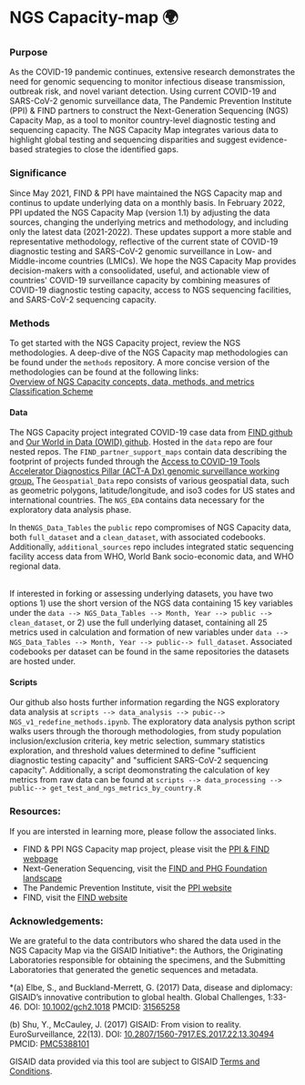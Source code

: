 # NGS Capacity-map 🌍
 
### **Purpose**
As the COVID-19 pandemic continues, extensive research demonstrates the need for genomic sequencing to monitor  infectious disease transmission, outbreak risk, and novel variant detection. Using current COVID-19 and SARS-CoV-2 genomic surveillance data, The Pandemic Prevention Institute (PPI) & FIND partners to construct the Next-Generation Sequencing (NGS) Capacity Map, as a tool to monitor country-level diagnostic testing and sequencing capacity. The NGS Capacity Map integrates various data to highlight global testing and sequencing disparities and suggest evidence-based strategies to close the identified gaps. 
 
### **Significance**
Since May 2021, FIND & PPI have maintained the NGS Capacity map and continus to update underlying data on a monthly basis. In February 2022, PPI updated the NGS Capacity Map (version 1.1) by adjusting the data sources, changing the underlying metrics and methodology, and including only the latest data (2021-2022). These updates support a more stable and representative methodology, reflective of the current state of COVID-19 diagnostic testing and SARS-CoV-2 genomic surveillance in Low- and Middle-income countries (LMICs).  We hope the NGS Capacity Map provides decision-makers with a consoolidated, useful, and actionable view of countries' COVID-19 surveillance capacity by combining measures of COVID-19 diagnostic testing capacity, access to NGS sequencing facilities, and SARS-CoV-2 sequencing capacity.


### **Methods**
To get started with the NGS Capacity project, review the NGS methodologies. A deep-dive of the NGS Capacity map methodologies can be found under the ```methods``` repository. A more concise version of the methodologies can be found at the following links:
<br> [Overview of NGS Capacity concepts, data, methods, and metrics](https://public.flourish.studio/visualisation/8647680/)
<br> [Classification Scheme](https://public.flourish.studio/visualisation/8604436/)

#### Data
The NGS Capacity project integrated COVID-19 case data from [FIND github](https://github.com/dsbbfinddx/FINDCov19TrackerData/blob/master/processed/data_all.csv) and [Our World in Data (OWID) github](https://github.com/owid/covid-19-data/blob/master/public/data/owid-covid-data.csv). Hosted in the ```data``` repo are four nested repos. The ```FIND_partner_support_maps``` contain data describing the footprint of projects funded through the [Access to COVID-19 Tools Accelerator Diagnostics Pillar (ACT-A Dx) genomic surveillance working group.](https://www.finddx.org/sequencing/mapping-act-a-sequencing-activities/) The ```Geospatial_Data``` repo consists of various geospatial data, such as geometric polygons, latitude/longitude, and iso3 codes for US states and international countries. The ```NGS_EDA``` contains data necessary for the exploratory data analysis phase. 

In the```NGS_Data_Tables``` the ```public``` repo compromises of NGS Capacity data, both ```full_dataset``` and a ```clean_dataset```, with associated codebooks. Additionally, ```additional_sources``` repo includes integrated static sequencing facility access data from WHO, World Bank socio-economic data, and WHO regional data. 

<br>If interested in forking or assessing underlying datasets, you have two options 1) use the short version of the NGS data containing 15 key variables under the ```data --> NGS_Data_Tables --> Month, Year --> public --> clean_dataset```, or 2) use the full underlying dataset, containing all 25 metrics used in calculation and formation of new variables under ```data --> NGS_Data_Tables --> Month, Year --> public--> full_dataset```. Associated codebooks per dataset can be found in the same repositories the datasets are hosted under.

#### Scripts
Our github also hosts further information regarding the NGS exploratory data analysis at ```scripts --> data_analysis --> pubic--> NGS_v1_redefine_methods.ipynb```. The exploratory data analysis python script walks users through the thorough methodologies, from study population inclusion/exclusion criteria, key metric selection, summary statistics exploration, and threshold values determined to define "sufficient diagnostic testing capacity" and "sufficient SARS-CoV-2 sequencing capacity". Additionally, a script deomonstrating the calculation of key metrics from raw data can be found at ```scripts --> data_processing --> public--> get_test_and_ngs_metrics_by_country.R```

### **Resources:**
If you are intersted in learning more, please follow the associated links.
- FIND & PPI NGS Capacity map project, please visit the [PPI & FIND webpage](https://www.finddx.org/sequencing/ngs-capacity-mapping/)
- Next-Generation Sequencing, visit the [FIND and PHG Foundation landscape](https://www.finddx.org/wp-content/uploads/2021/05/2021_04_21_NGS-for-sars-cov-2-compr.pdf)
- The Pandemic Prevention Institute, visit the [PPI website](https://www.rockefellerfoundation.org/pandemicpreventioninstitute/)
- FIND, visit the [FIND website](https://www.finddx.org/about/)


### **Acknowledgements:**
We are grateful to the data contributors who shared the data used in the NGS Capacity Map via the GISAID Initiative*: the Authors, the Originating Laboratories responsible for obtaining the specimens, and the Submitting Laboratories that generated the genetic sequences and metadata.

*(a) Elbe, S., and Buckland-Merrett, G. (2017) Data, disease and diplomacy: GISAID’s innovative contribution to global health.
Global Challenges, 1:33-46. DOI: [10.1002/gch2.1018](https://onlinelibrary.wiley.com/doi/10.1002/gch2.1018) PMCID: [31565258](https://www.ncbi.nlm.nih.gov/pmc/articles/PMC6607375/)

(b) Shu, Y., McCauley, J. (2017) GISAID: From vision to reality.
EuroSurveillance, 22(13). DOI: [10.2807/1560-7917.ES.2017.22.13.30494](https://www.eurosurveillance.org/content/10.2807/1560-7917.ES.2017.22.13.30494) PMCID: [PMC5388101](https://www.ncbi.nlm.nih.gov/pmc/articles/PMC5388101/)

GISAID data provided via this tool are subject to GISAID [Terms and Conditions](https://www.gisaid.org/DAA).

